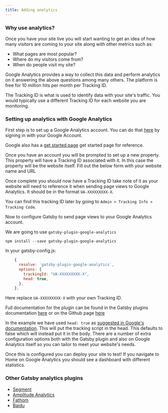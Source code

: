```yaml
---
title: Adding analytics
---
```


### Why use analytics?

Once you have your site live you will start wanting to get an idea of how many visitors are coming to your site along with other metrics such as:

- What pages are most popular?
- Where do my visitors come from?
- When do people visit my site?

Google Analytics provides a way to collect this data and perform analytics on it answering the above questions among many others. The platform is free for 10 million hits per month per Tracking ID.

The Tracking ID is what is used to identify data with your site's traffic. You would typically use a different Tracking ID for each website you are monitoring.

### Setting up analytics with Google Analytics

First step is to set up a Google Analytics account. You can do that [here](https://analytics.google.com/) by signing in with your Google Account.

Google also has a [get started page](https://support.google.com/analytics/answer/1008015?hl=en) get started page for reference.

Once you have an account you will be prompted to set up a new property. This property will have a Tracking ID associated with it. In this case the property will be the website itself. Fill out the below form with your website name and URL

Once complete you should now have a Tracking ID take note of it as your website will need to reference it when sending page views to Google Analytics. It should be in the format `UA-XXXXXXXXX-X`.

You can find this tracking ID later by going to `Admin > Tracking Info > Tracking Code`.

Now to configure Gatsby to send page views to your Google Analytics account.

We are going to use `gatsby-plugin-google-analytics`

```npm install --save gatsby-plugin-google-analytics```

In your gatsby-config.js:
```jsx
    {
      resolve: `gatsby-plugin-google-analytics`,
      options: {
        trackingId: "UA-XXXXXXXXX-X",
        head: true,
      },
    },
```

Here replace `UA-XXXXXXXXX-X` with your own Tracking ID.

Full documentation for the plugin can be found in the Gatsby plugins documentation [here](https://www.gatsbyjs.org/packages/gatsby-plugin-google-analytics/) or on the Github page [here](https://github.com/gatsbyjs/gatsby/tree/master/packages/gatsby-plugin-google-analytics)

In the example we have used `head: true` as [suggested in Google's documentation](https://developers.google.com/analytics/devguides/collection/analyticsjs/). This will put the tracking script in the head. This defaults to false which will instead put it in the body. There are a number of extra configuration options both with the Gatsby plugin and also on Google Analytics itself so you can tailor to meet your website's needs.

Once this is configured you can deploy your site to test! If you navigate to Home on Google Analytics you should see a dashboard with different statistics.

### Other Gatsby analytics plugins
- [Segment](https://www.gatsbyjs.org/packages/gatsby-plugin-segment)
- [Amplitude Analytics](https://www.gatsbyjs.org/packages/gatsby-plugin-amplitude-analytics)
- [Fathom](https://www.gatsbyjs.org/packages/gatsby-plugin-fathom/)
- [Baidu](https://www.gatsbyjs.org/packages/gatsby-plugin-baidu-analytics/)
